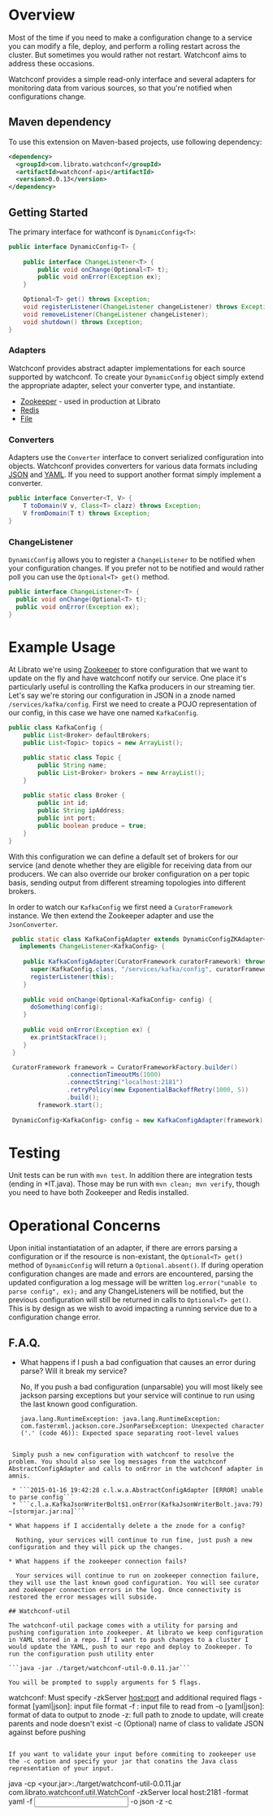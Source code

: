 Overview
=========

Most of the time if you need to make a configuration change to a service you can modify a file, deploy, and perform a rolling restart across the cluster. But sometimes you would rather not restart. Watchconf aims to address these occasions.

Watchconf provides a simple read-only interface and several adapters for monitoring data from various sources, so that you're notified when configurations change.

## Maven dependency

To use this extension on Maven-based projects, use following dependency:

```xml
<dependency>
  <groupId>com.librato.watchconf</groupId>
  <artifactId>watchconf-api</artifactId>
  <version>0.0.13</version>
</dependency>
```

## Getting Started

The primary interface for wathconf is ```DynamicConfig<T>```:

```java
public interface DynamicConfig<T> {
    
    public interface ChangeListener<T> {
        public void onChange(Optional<T> t);
        public void onError(Exception ex);
    }

    Optional<T> get() throws Exception;
    void registerListener(ChangeListener changeListener) throws Exception;
    void removeListener(ChangeListener changeListener);
    void shutdown() throws Exception;
}
```

### Adapters

Watchconf provides abstract adapter implementations for each source supported by watchconf. To create your ```DynamicConfig``` object simply extend the appropriate adapter, select your converter type, and instantiate.

* [Zookeeper](https://github.com/librato/watchconf/blob/master/watchconf-api/src/main/java/com/librato/watchconf/adapter/zookeeper/DynamicConfigZKAdapter.java) - used in production at Librato
* [Redis](https://github.com/librato/watchconf/blob/master/watchconf-api/src/main/java/com/librato/watchconf/adapter/redis/DynamicConfigRedisAdapter.java)
* [File](https://github.com/librato/watchconf/blob/master/watchconf-api/src/main/java/com/librato/watchconf/adapter/file/DynamicConfigFileAdapter.java)

### Converters

Adapters use the ```Converter``` interface to convert serialized configuration into objects. Watchconf provides converters for various data formats including [JSON](https://github.com/librato/watchconf/blob/master/watchconf-api/src/main/java/com/librato/watchconf/converter/JsonConverter.java) and [YAML](https://github.com/librato/watchconf/blob/master/watchconf-api/src/main/java/com/librato/watchconf/converter/YAMLConverter.java). If you need to support another format simply implement a converter.

```java
public interface Converter<T, V> {
    T toDomain(V v, Class<T> clazz) throws Exception;
    V fromDomain(T t) throws Exception;
}
```

### ChangeListener

```DynamicConfig``` allows you to register a ```ChangeListener``` to be notified when your configuration changes. If you prefer not to be notified and would rather poll you can use the ```Optional<T> get()``` method.

```java
public interface ChangeListener<T> {
  public void onChange(Optional<T> t);
  public void onError(Exception ex);
}
```

# Example Usage

At Librato we're using [Zookeeper](http://zookeeper.apache.org/) to store configuration that we want to update on the fly and have watchconf notify our service. One place it's particularly useful is controlling the Kafka producers in our streaming tier. Let's say we're storing our configuration in JSON in a znode named `/services/kafka/config`. First we need to create a POJO representation of our config, in this case we have one named ```KafkaConfig```.
```java
public class KafkaConfig {
    public List<Broker> defaultBrokers;
    public List<Topic> topics = new ArrayList();

    public static class Topic {
        public String name;
        public List<Broker> brokers = new ArrayList();
    }
    
    public static class Broker {
        public int id;
        public String ipAddress;
        public int port;
        public boolean produce = true;
    }
}
```
With this configuration we can define a default set of brokers for our service (and denote whether they are eligible for receiving data from our producers. We can also override our broker configuration on a per topic basis, sending output from different streaming topologies into different brokers.

In order to watch our ```KafkaConfig``` we first need a ```CuratorFramework``` instance. We then extend the Zookeeper adapter and use the ```JsonConverter```.

```java
 public static class KafkaConfigAdapter extends DynamicConfigZKAdapter<KafkaConfig> 
   implements ChangeListener<KafkaConfig> {
    
    public KafkaConfigAdapter(CuratorFramework curatorFramework) throws Exception {
      super(KafkaConfig.class, "/services/kafka/config", curatorFramework, new JsonConverter<KafkaConfig>());
      registerListener(this);
    }
    
    public void onChange(Optional<KafkaConfig> config) {
      doSomething(config);
    }
    
    public void onError(Exception ex) {
      ex.printStackTrace();
    }
 }

 CuratorFramework framework = CuratorFrameworkFactory.builder()
                .connectionTimeoutMs(1000)
                .connectString("localhost:2181")
                .retryPolicy(new ExponentialBackoffRetry(1000, 5))
                .build();
        framework.start();
  
 DynamicConfig<KafkaConfig> config = new KafkaConfigAdapter(framework);
```

# Testing

Unit tests can be run with ```mvn test```. In addition there are integration tests (ending in *IT.java). Those may be run with ```mvn clean; mvn verify```, though you need to have both Zookeeper and Redis installed.

# Operational Concerns

Upon initial instantiatation of an adapter, if there are errors parsing a configuration or if the resource is non-existant, the ```Optional<T> get()``` method of ```DynamicConfig``` will return a ```Optional.absent()```. If during operation configuration changes are made and errors are encountered, parsing the updated configuration a log message will be written ```log.error("unable to parse config", ex);``` and any ChangeListeners will be notified, but the previous configuration will still be returned in calls to ```Optional<T> get()```. This is by design as we wish to avoid impacting a running service due to a configuration change error.

## F.A.Q.

* What happens if I push a bad configuation that causes an error during parse? Will it break my service?

  No, If you push a bad configuration (unparsable) you will most likely see jackson parsing exceptions but your service will continue to run using the last known good configuration. 
  
  ```
  java.lang.RuntimeException: java.lang.RuntimeException: com.fasterxml.jackson.core.JsonParseException: Unexpected character ('.' (code 46)): Expected space separating root-level values
```

 Simply push a new configuration with watchconf to resolve the problem. You should also see log messages from the watchconf AbstractConfigAdapter and calls to onError in the watchconf adapter in amnis.
 
 * ```2015-01-16 19:42:28 c.l.w.a.AbstractConfigAdapter [ERROR] unable to parse config```
 * ```c.l.a.KafkaJsonWriterBolt$1.onError(KafkaJsonWriterBolt.java:79) ~[stormjar.jar:na]```

* What happens if I accidentally delete a the znode for a config?

  Nothing, your services will continue to run fine, just push a new configuration and they will pick up the changes.
  
* What happens if the zookeeper connection fails?

  Your services will continue to run on zookeeper connection failure, they will use the last known good configuration. You will see curator and zookeeper connection errors in the log. Once connectivity is restored the error messages will subside.

## Watchconf-util

The watchconf-util package comes with a utility for parsing and pushing configuration into zookeeper. At librato we keep configuration in YAML stored in a repo. If I want to push changes to a cluster I would update the YAML, push to our repo and deploy to Zookeeper. To run the configuration push utility enter

```java -jar ./target/watchconf-util-0.0.11.jar```

You will be prompted to supply arguments for 5 flags.

```
watchconf: Must specify -zkServer <host:port> and additional required flags
-format [yaml|json]: input file format
-f <file>: input file to read from
-o [yaml|json]: format of data to output to znode
-z: full path to znode to update, will create parents and node doesn't exist
-c (Optional) name of class to validate JSON against before pushing
```

If you want to validate your input before commiting to zookeeper use the -c option and specify your jar that conatins the Java class representation of your input.

```

java -cp <your.jar>:./target/watchconf-util-0.0.11.jar com.librato.watchconf.util.WatchConf -zkServer local
host:2181 -format yaml -f <input filename> -o json -z <znode output path> -c <class name>

